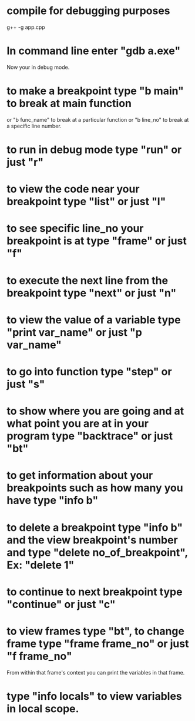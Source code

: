 # compile for debugging purposes
g++ -g app.cpp

# In command line enter "gdb a.exe"
Now your in debug mode.

# to make a breakpoint type "b main" to break at main function
or "b func_name" to break at a particular function or "b line_no" to break at a specific line number.

# to run in debug mode type "run" or just "r"

# to view the code near your breakpoint type "list" or just "l"

# to see specific line_no your breakpoint is at type "frame" or just "f"

# to execute the next line from the breakpoint type "next" or just "n"

# to view the value of a variable type "print var_name" or just "p var_name"

# to go into function type "step" or just "s"

# to show where you are going and at what point you are at in your program type "backtrace" or just "bt"

# to get information about your breakpoints such as how many you have type "info b"

# to delete a breakpoint type "info b" and the view breakpoint's number and type "delete no_of_breakpoint", Ex: "delete 1"

# to continue to next breakpoint type "continue" or just "c"

# to view frames type "bt", to change frame type "frame frame_no" or just "f frame_no"
From within that frame's context you can print the variables in that frame.

# type "info locals" to view variables in local scope.